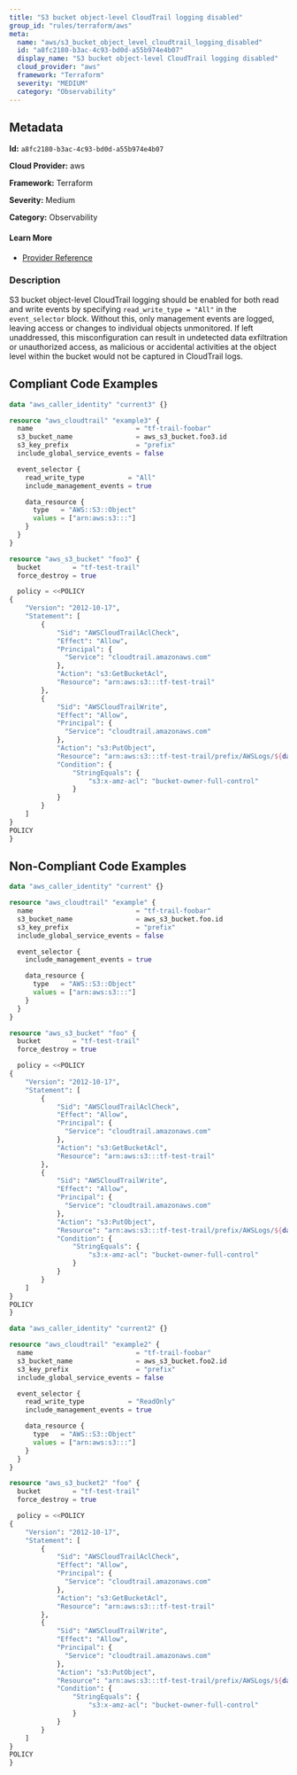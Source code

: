 ```yaml
---
title: "S3 bucket object-level CloudTrail logging disabled"
group_id: "rules/terraform/aws"
meta:
  name: "aws/s3_bucket_object_level_cloudtrail_logging_disabled"
  id: "a8fc2180-b3ac-4c93-bd0d-a55b974e4b07"
  display_name: "S3 bucket object-level CloudTrail logging disabled"
  cloud_provider: "aws"
  framework: "Terraform"
  severity: "MEDIUM"
  category: "Observability"
---
```

## Metadata

**Id:** `a8fc2180-b3ac-4c93-bd0d-a55b974e4b07`

**Cloud Provider:** aws

**Framework:** Terraform

**Severity:** Medium

**Category:** Observability

#### Learn More

 - [Provider Reference](https://registry.terraform.io/providers/hashicorp/aws/latest/docs/resources/cloudtrail#event_selector)

### Description

 S3 bucket object-level CloudTrail logging should be enabled for both read and write events by specifying `read_write_type = "All"` in the `event_selector` block. Without this, only management events are logged, leaving access or changes to individual objects unmonitored. If left unaddressed, this misconfiguration can result in undetected data exfiltration or unauthorized access, as malicious or accidental activities at the object level within the bucket would not be captured in CloudTrail logs.


## Compliant Code Examples
```tf
data "aws_caller_identity" "current3" {}

resource "aws_cloudtrail" "example3" {
  name                          = "tf-trail-foobar"
  s3_bucket_name                = aws_s3_bucket.foo3.id
  s3_key_prefix                 = "prefix"
  include_global_service_events = false

  event_selector {
    read_write_type           = "All"
    include_management_events = true

    data_resource {
      type   = "AWS::S3::Object"
      values = ["arn:aws:s3:::"]
    }
  }
}

resource "aws_s3_bucket" "foo3" {
  bucket        = "tf-test-trail"
  force_destroy = true

  policy = <<POLICY
{
    "Version": "2012-10-17",
    "Statement": [
        {
            "Sid": "AWSCloudTrailAclCheck",
            "Effect": "Allow",
            "Principal": {
              "Service": "cloudtrail.amazonaws.com"
            },
            "Action": "s3:GetBucketAcl",
            "Resource": "arn:aws:s3:::tf-test-trail"
        },
        {
            "Sid": "AWSCloudTrailWrite",
            "Effect": "Allow",
            "Principal": {
              "Service": "cloudtrail.amazonaws.com"
            },
            "Action": "s3:PutObject",
            "Resource": "arn:aws:s3:::tf-test-trail/prefix/AWSLogs/${data.aws_caller_identity.current3.account_id}/*",
            "Condition": {
                "StringEquals": {
                    "s3:x-amz-acl": "bucket-owner-full-control"
                }
            }
        }
    ]
}
POLICY
}

```
## Non-Compliant Code Examples
```tf
data "aws_caller_identity" "current" {}

resource "aws_cloudtrail" "example" {
  name                          = "tf-trail-foobar"
  s3_bucket_name                = aws_s3_bucket.foo.id
  s3_key_prefix                 = "prefix"
  include_global_service_events = false

  event_selector {
    include_management_events = true

    data_resource {
      type   = "AWS::S3::Object"
      values = ["arn:aws:s3:::"]
    }
  }
}

resource "aws_s3_bucket" "foo" {
  bucket        = "tf-test-trail"
  force_destroy = true

  policy = <<POLICY
{
    "Version": "2012-10-17",
    "Statement": [
        {
            "Sid": "AWSCloudTrailAclCheck",
            "Effect": "Allow",
            "Principal": {
              "Service": "cloudtrail.amazonaws.com"
            },
            "Action": "s3:GetBucketAcl",
            "Resource": "arn:aws:s3:::tf-test-trail"
        },
        {
            "Sid": "AWSCloudTrailWrite",
            "Effect": "Allow",
            "Principal": {
              "Service": "cloudtrail.amazonaws.com"
            },
            "Action": "s3:PutObject",
            "Resource": "arn:aws:s3:::tf-test-trail/prefix/AWSLogs/${data.aws_caller_identity.current.account_id}/*",
            "Condition": {
                "StringEquals": {
                    "s3:x-amz-acl": "bucket-owner-full-control"
                }
            }
        }
    ]
}
POLICY
}

```

```tf
data "aws_caller_identity" "current2" {}

resource "aws_cloudtrail" "example2" {
  name                          = "tf-trail-foobar"
  s3_bucket_name                = aws_s3_bucket.foo2.id
  s3_key_prefix                 = "prefix"
  include_global_service_events = false

  event_selector {
    read_write_type           = "ReadOnly"
    include_management_events = true

    data_resource {
      type   = "AWS::S3::Object"
      values = ["arn:aws:s3:::"]
    }
  }
}

resource "aws_s3_bucket2" "foo" {
  bucket        = "tf-test-trail"
  force_destroy = true

  policy = <<POLICY
{
    "Version": "2012-10-17",
    "Statement": [
        {
            "Sid": "AWSCloudTrailAclCheck",
            "Effect": "Allow",
            "Principal": {
              "Service": "cloudtrail.amazonaws.com"
            },
            "Action": "s3:GetBucketAcl",
            "Resource": "arn:aws:s3:::tf-test-trail"
        },
        {
            "Sid": "AWSCloudTrailWrite",
            "Effect": "Allow",
            "Principal": {
              "Service": "cloudtrail.amazonaws.com"
            },
            "Action": "s3:PutObject",
            "Resource": "arn:aws:s3:::tf-test-trail/prefix/AWSLogs/${data.aws_caller_identity.current2.account_id}/*",
            "Condition": {
                "StringEquals": {
                    "s3:x-amz-acl": "bucket-owner-full-control"
                }
            }
        }
    ]
}
POLICY
}

```